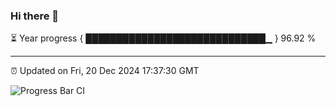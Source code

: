 ### Hi there 👋

⏳ Year progress { █████████████████████████████▁ } 96.92 %

---

⏰ Updated on Fri, 20 Dec 2024 17:37:30 GMT

![Progress Bar CI](https://github.com/IshwaranRudhara/GIT-ACTION/workflows/Progress%20Bar%20CI/badge.svg)
